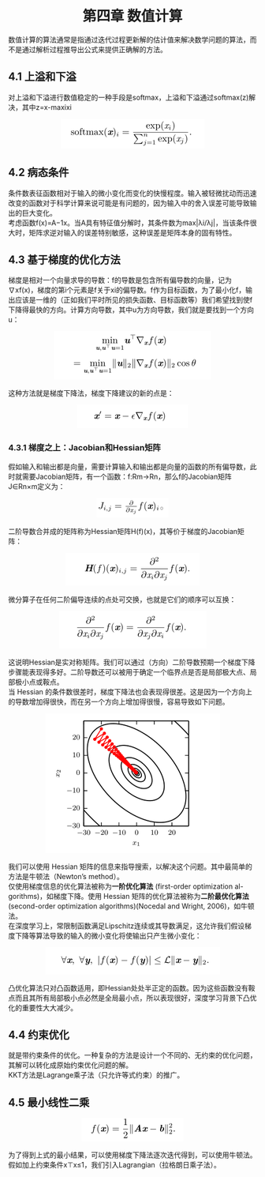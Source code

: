 # <div align=center>第四章 数值计算</div>  

数值计算的算法通常是指通过迭代过程更新解的估计值来解决数学问题的算法，而不是通过解析过程推导出公式来提供正确解的方法。  
## 4.1 上溢和下溢  
对上溢和下溢进行数值稳定的一种手段是softmax，上溢和下溢通过softmax(z)解决，其中z=x-maxixi  
<div align=center><img src="./pictures/section4/1.png"/></div>  

## 4.2 病态条件  
条件数表征函数相对于输入的微小变化而变化的快慢程度。输入被轻微扰动而迅速改变的函数对于科学计算来说可能是有问题的，因为输入中的舍入误差可能导致输出的巨大变化。  
考虑函数f(x)=A−1x。当A具有特征值分解时，其条件数为max|λi/λj|，当该条件很大时，矩阵求逆对输入的误差特别敏感，这种误差是矩阵本身的固有特性。  
## 4.3 基于梯度的优化方法  
梯度是相对一个向量求导的导数：f的导数是包含所有偏导数的向量，记为∇xf(x)，梯度的第i个元素是f关于xi的偏导数。f作为目标函数，为了最小化f，输出应该是一维的（正如我们平时所见的损失函数、目标函数等）我们希望找到使f下降得最快的方向。计算方向导数，其中u为方向导数，我们就是要找到一个方向u：  
<div align=center><img src="./pictures/section4/2.png"/></div>  

这种方法就是梯度下降法，梯度下降建议的新的点是：  
<div align=center><img src="./pictures/section4/3.png"/></div>  

### 4.3.1 梯度之上：Jacobian和Hessian矩阵  
假如输入和输出都是向量，需要计算输入和输出都是向量的函数的所有偏导数，此时就需要Jacobian矩阵，有一个函数：f:Rm→Rn，那么f的Jacobian矩阵J∈Rn×m定义为：  
<div align=center><img src="./pictures/section4/4.png"/></div>  

二阶导数合并成的矩阵称为Hessian矩阵H(f)(x)，其等价于梯度的Jacobian矩阵：  
<div align=center><img src="./pictures/section4/5.png"/></div>  

微分算子在任何二阶偏导连续的点处可交换，也就是它们的顺序可以互换：  
<div align=center><img src="./pictures/section4/6.png"/></div>  

这说明Hessian是实对称矩阵。我们可以通过（方向）二阶导数预期一个梯度下降步骤能表现得多好。二阶导数还可以被用于确定一个临界点是否是局部极大点、局部极小点或鞍点。  
当 Hessian 的条件数很差时，梯度下降法也会表现得很差。这是因为一个方向上的导数增加得很快，而在另一个方向上增加得很慢，容易导致如下问题。  
<div align=center><img src="./pictures/section4/7.png"/></div>  

我们可以使用 Hessian 矩阵的信息来指导搜索，以解决这个问题。其中最简单的方法是牛顿法（Newton’s method）。  
仅使用梯度信息的优化算法被称为**一阶优化算法** (first-order optimization al-gorithms)，如梯度下降。使用 Hessian 矩阵的优化算法被称为**二阶最优化算法**(second-order optimization algorithms)(Nocedal and Wright, 2006)，如牛顿法。  
在深度学习上，常限制函数满足Lipschitz连续或其导数满足，这允许我们假设梯度下降等算法导致的输入的微小变化将使输出只产生微小变化：  
<div align=center><img src="./pictures/section4/8.png"/></div>  

凸优化算法只对凸函数适用，即Hessian处处半正定的函数。因为这些函数没有鞍点而且其所有局部极小点必然是全局最小点，所以表现很好，深度学习背景下凸优化的重要性大大减少。  
## 4.4 约束优化  
就是带约束条件的优化。一种复杂的方法是设计一个不同的、无约束的优化问题，其解可以转化成原始约束优化问题的解。  
KKT方法是Lagrange乘子法（只允许等式约束）的推广。  
## 4.5 最小线性二乘  
<div align=center><img src="./pictures/section4/9.png"/></div>  

为了得到上式的最小结果，可以使用梯度下降法逐次迭代得到，可以使用牛顿法。假如加上约束条件x⊤x≤1，我们引入Lagrangian（拉格朗日乘子法）。  
